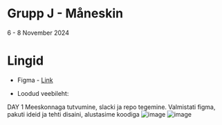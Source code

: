 # Grupp J - Måneskin
6  - 8 November 2024
# Lingid
* Figma - [Link]([https://www.figma.com/file/Kwk7bkDrHv9pB6saqIEbdd/The-Dark-Knight?type=design&node-id=0-1&mode=design&t=WMd09fI1eixsB1It-0](https://www.figma.com/design/nTpcvD8kkP8YWahdq5S2g3/Maneskin-projekt?node-id=0-1&node-type=canvas&t=NFPyMzPo9kbTipr7-0))
  
* Loodud veebileht: 

DAY 1
Meeskonnaga tutvumine, slacki ja repo tegemine.
Valmistati figma, pakuti ideid ja tehti disaini, alustasime koodiga
![image](https://github.com/user-attachments/assets/d03e8957-0b5d-418a-9d9f-0155f48260cf)
![image](https://github.com/user-attachments/assets/354b7e24-6f21-435c-9ded-2edf64ec1cde)


